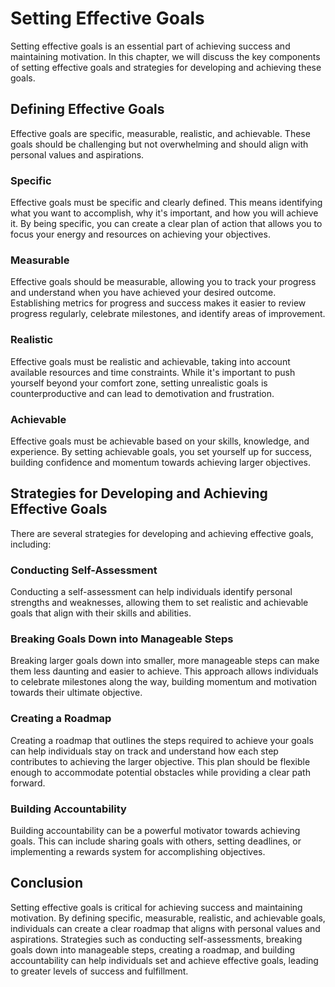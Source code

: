 Setting Effective Goals
===========================================================

Setting effective goals is an essential part of achieving success and maintaining motivation. In this chapter, we will discuss the key components of setting effective goals and strategies for developing and achieving these goals.

Defining Effective Goals
------------------------

Effective goals are specific, measurable, realistic, and achievable. These goals should be challenging but not overwhelming and should align with personal values and aspirations.

### Specific

Effective goals must be specific and clearly defined. This means identifying what you want to accomplish, why it's important, and how you will achieve it. By being specific, you can create a clear plan of action that allows you to focus your energy and resources on achieving your objectives.

### Measurable

Effective goals should be measurable, allowing you to track your progress and understand when you have achieved your desired outcome. Establishing metrics for progress and success makes it easier to review progress regularly, celebrate milestones, and identify areas of improvement.

### Realistic

Effective goals must be realistic and achievable, taking into account available resources and time constraints. While it's important to push yourself beyond your comfort zone, setting unrealistic goals is counterproductive and can lead to demotivation and frustration.

### Achievable

Effective goals must be achievable based on your skills, knowledge, and experience. By setting achievable goals, you set yourself up for success, building confidence and momentum towards achieving larger objectives.

Strategies for Developing and Achieving Effective Goals
-------------------------------------------------------

There are several strategies for developing and achieving effective goals, including:

### Conducting Self-Assessment

Conducting a self-assessment can help individuals identify personal strengths and weaknesses, allowing them to set realistic and achievable goals that align with their skills and abilities.

### Breaking Goals Down into Manageable Steps

Breaking larger goals down into smaller, more manageable steps can make them less daunting and easier to achieve. This approach allows individuals to celebrate milestones along the way, building momentum and motivation towards their ultimate objective.

### Creating a Roadmap

Creating a roadmap that outlines the steps required to achieve your goals can help individuals stay on track and understand how each step contributes to achieving the larger objective. This plan should be flexible enough to accommodate potential obstacles while providing a clear path forward.

### Building Accountability

Building accountability can be a powerful motivator towards achieving goals. This can include sharing goals with others, setting deadlines, or implementing a rewards system for accomplishing objectives.

Conclusion
----------

Setting effective goals is critical for achieving success and maintaining motivation. By defining specific, measurable, realistic, and achievable goals, individuals can create a clear roadmap that aligns with personal values and aspirations. Strategies such as conducting self-assessments, breaking goals down into manageable steps, creating a roadmap, and building accountability can help individuals set and achieve effective goals, leading to greater levels of success and fulfillment.
